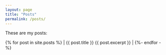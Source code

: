 ```yaml
---
layout: page 
title: "Posts" 
permalink: /posts/
---
```


These are my posts: 

{% for post in site.posts %}
   | {{ post.title }} {{ post.excerpt }} |
{%- endfor -%}
